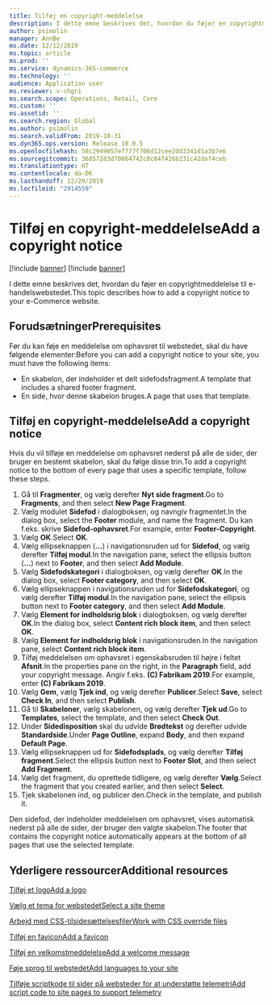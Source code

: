 ```yaml
---
title: Tilføj en copyright-meddelelse
description: I dette emne beskrives det, hvordan du føjer en copyrightmeddelelse til e-handelswebstedet.
author: psimolin
manager: AnnBe
ms.date: 12/12/2019
ms.topic: article
ms.prod: ''
ms.service: dynamics-365-commerce
ms.technology: ''
audience: Application user
ms.reviewer: v-chgri
ms.search.scope: Operations, Retail, Core
ms.custom: ''
ms.assetid: ''
ms.search.region: Global
ms.author: psimolin
ms.search.validFrom: 2019-10-31
ms.dyn365.ops.version: Release 10.0.5
ms.openlocfilehash: 58c2949057ef777f706d12cee2dd3341d1a3b7e6
ms.sourcegitcommit: 36857283d70664742c8c04f426b231c42daf4ceb
ms.translationtype: HT
ms.contentlocale: da-DK
ms.lasthandoff: 12/20/2019
ms.locfileid: "2914559"
---
```

# <a name="add-a-copyright-notice"></a><span data-ttu-id="105b0-103">Tilføj en copyright-meddelelse</span><span class="sxs-lookup"><span data-stu-id="105b0-103">Add a copyright notice</span></span>

[!include [banner](includes/preview-banner.md)]
[!include [banner](includes/banner.md)]

<span data-ttu-id="105b0-104">I dette emne beskrives det, hvordan du føjer en copyrightmeddelelse til e-handelswebstedet.</span><span class="sxs-lookup"><span data-stu-id="105b0-104">This topic describes how to add a copyright notice to your e-Commerce website.</span></span>

## <a name="prerequisites"></a><span data-ttu-id="105b0-105">Forudsætninger</span><span class="sxs-lookup"><span data-stu-id="105b0-105">Prerequisites</span></span>

<span data-ttu-id="105b0-106">Før du kan føje en meddelelse om ophavsret til webstedet, skal du have følgende elementer:</span><span class="sxs-lookup"><span data-stu-id="105b0-106">Before you can add a copyright notice to your site, you must have the following items:</span></span>

- <span data-ttu-id="105b0-107">En skabelon, der indeholder et delt sidefodsfragment.</span><span class="sxs-lookup"><span data-stu-id="105b0-107">A template that includes a shared footer fragment.</span></span>
- <span data-ttu-id="105b0-108">En side, hvor denne skabelon bruges.</span><span class="sxs-lookup"><span data-stu-id="105b0-108">A page that uses that template.</span></span>

## <a name="add-a-copyright-notice"></a><span data-ttu-id="105b0-109">Tilføj en copyright-meddelelse</span><span class="sxs-lookup"><span data-stu-id="105b0-109">Add a copyright notice</span></span>

<span data-ttu-id="105b0-110">Hvis du vil tilføje en meddelelse om ophavsret nederst på alle de sider, der bruger en bestemt skabelon, skal du følge disse trin.</span><span class="sxs-lookup"><span data-stu-id="105b0-110">To add a copyright notice to the bottom of every page that uses a specific template, follow these steps.</span></span>

1. <span data-ttu-id="105b0-111">Gå til **Fragmenter**, og vælg derefter **Nyt side fragment**.</span><span class="sxs-lookup"><span data-stu-id="105b0-111">Go to **Fragments**, and then select **New Page Fragment**.</span></span>
1. <span data-ttu-id="105b0-112">Vælg modulet **Sidefod** i dialogboksen, og navngiv fragmentet.</span><span class="sxs-lookup"><span data-stu-id="105b0-112">In the dialog box, select the **Footer** module, and name the fragment.</span></span> <span data-ttu-id="105b0-113">Du kan f.eks. skrive **Sidefod-ophavsret**.</span><span class="sxs-lookup"><span data-stu-id="105b0-113">For example, enter **Footer-Copyright**.</span></span>
1. <span data-ttu-id="105b0-114">Vælg **OK**.</span><span class="sxs-lookup"><span data-stu-id="105b0-114">Select **OK**.</span></span>
1. <span data-ttu-id="105b0-115">Vælg ellipseknappen (**...**) i navigationsruden ud for **Sidefod**, og vælg derefter **Tilføj modul**.</span><span class="sxs-lookup"><span data-stu-id="105b0-115">In the navigation pane, select the ellipsis button (**...**) next to **Footer**, and then select **Add Module**.</span></span>
1. <span data-ttu-id="105b0-116">Vælg **Sidefodskategori** i dialogboksen, og vælg derefter **OK**.</span><span class="sxs-lookup"><span data-stu-id="105b0-116">In the dialog box, select **Footer category**, and then select **OK**.</span></span>
1. <span data-ttu-id="105b0-117">Vælg ellipseknappen i navigationsruden ud for **Sidefodskategori**, og vælg derefter **Tilføj modul**.</span><span class="sxs-lookup"><span data-stu-id="105b0-117">In the navigation pane, select the ellipsis button next to **Footer category**, and then select **Add Module**.</span></span>
1. <span data-ttu-id="105b0-118">Vælg **Element for indholdsrig blok** i dialogboksen, og vælg derefter **OK**.</span><span class="sxs-lookup"><span data-stu-id="105b0-118">In the dialog box, select **Content rich block item**, and then select **OK**.</span></span>
1. <span data-ttu-id="105b0-119">Vælg **Element for indholdsrig blok** i navigationsruden.</span><span class="sxs-lookup"><span data-stu-id="105b0-119">In the navigation pane, select **Content rich block item**.</span></span>
1. <span data-ttu-id="105b0-120">Tilføj meddelelsen om ophavsret i egenskabsruden til højre i feltet **Afsnit**.</span><span class="sxs-lookup"><span data-stu-id="105b0-120">In the properties pane on the right, in the **Paragraph** field, add your copyright message.</span></span> <span data-ttu-id="105b0-121">Angiv f.eks. **(C) Fabrikam 2019**.</span><span class="sxs-lookup"><span data-stu-id="105b0-121">For example, enter **(C) Fabrikam 2019**.</span></span>
1. <span data-ttu-id="105b0-122">Vælg **Gem**, vælg **Tjek ind**, og vælg derefter **Publicer**.</span><span class="sxs-lookup"><span data-stu-id="105b0-122">Select **Save**, select **Check In**, and then select **Publish**.</span></span>
1. <span data-ttu-id="105b0-123">Gå til **Skabeloner**, vælg skabelonen, og vælg derefter **Tjek ud**.</span><span class="sxs-lookup"><span data-stu-id="105b0-123">Go to **Templates**, select the template, and then select **Check Out**.</span></span>
1. <span data-ttu-id="105b0-124">Under **Sidedisposition** skal du udvide **Brødtekst** og derefter udvide **Standardside**.</span><span class="sxs-lookup"><span data-stu-id="105b0-124">Under **Page Outline**, expand **Body**, and then expand **Default Page**.</span></span>
1. <span data-ttu-id="105b0-125">Vælg ellipseknappen ud for **Sidefodsplads**, og vælg derefter **Tilføj fragment**.</span><span class="sxs-lookup"><span data-stu-id="105b0-125">Select the ellipsis button next to **Footer Slot**, and then select **Add Fragment**.</span></span>
1. <span data-ttu-id="105b0-126">Vælg det fragment, du oprettede tidligere, og vælg derefter **Vælg**.</span><span class="sxs-lookup"><span data-stu-id="105b0-126">Select the fragment that you created earlier, and then select **Select**.</span></span>
1. <span data-ttu-id="105b0-127">Tjek skabelonen ind, og publicer den.</span><span class="sxs-lookup"><span data-stu-id="105b0-127">Check in the template, and publish it.</span></span>

<span data-ttu-id="105b0-128">Den sidefod, der indeholder meddelelsen om ophavsret, vises automatisk nederst på alle de sider, der bruger den valgte skabelon.</span><span class="sxs-lookup"><span data-stu-id="105b0-128">The footer that contains the copyright notice automatically appears at the bottom of all pages that use the selected template.</span></span>

## <a name="additional-resources"></a><span data-ttu-id="105b0-129">Yderligere ressourcer</span><span class="sxs-lookup"><span data-stu-id="105b0-129">Additional resources</span></span>

[<span data-ttu-id="105b0-130">Tilføj et logo</span><span class="sxs-lookup"><span data-stu-id="105b0-130">Add a logo</span></span>](add-logo.md)

[<span data-ttu-id="105b0-131">Vælg et tema for webstedet</span><span class="sxs-lookup"><span data-stu-id="105b0-131">Select a site theme</span></span>](select-site-theme.md)

[<span data-ttu-id="105b0-132">Arbejd med CSS-tilsidesættelsesfiler</span><span class="sxs-lookup"><span data-stu-id="105b0-132">Work with CSS override files</span></span>](css-override-files.md)

[<span data-ttu-id="105b0-133">Tilføj en favicon</span><span class="sxs-lookup"><span data-stu-id="105b0-133">Add a favicon</span></span>](add-favicon.md)

[<span data-ttu-id="105b0-134">Tilføj en velkomstmeddelelse</span><span class="sxs-lookup"><span data-stu-id="105b0-134">Add a welcome message</span></span>](add-welcome-message.md)

[<span data-ttu-id="105b0-135">Føje sprog til webstedet</span><span class="sxs-lookup"><span data-stu-id="105b0-135">Add languages to your site</span></span>](add-languages-to-site.md)

[<span data-ttu-id="105b0-136">Tilføje scriptkode til sider på websteder for at understøtte telemetri</span><span class="sxs-lookup"><span data-stu-id="105b0-136">Add script code to site pages to support telemetry</span></span>](add-telemetry.md)

